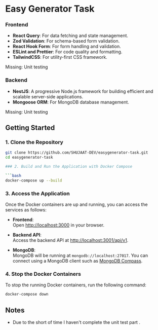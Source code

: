# Easy Generator Task


### Frontend

- **React Query**: For data fetching and state management.
- **Zod Validation**: For schema-based form validation.
- **React Hook Form**: For form handling and validation.
- **ESLint and Prettier**: For code quality and formatting.
- **TailwindCSS**: For utility-first CSS framework.

Missing: Unit testing 

### Backend

- **NestJS**: A progressive Node.js framework for building efficient and scalable server-side applications.
- **Mongoose ORM**: For MongoDB database management.

Missing: Unit testing 

## Getting Started
### 1. Clone the Repository

```bash
git clone https://github.com/SHUJAAT-DEV/easygenerator-task.git
cd easygenerator-task

### 2. Build and Run the Application with Docker Compose

```bash
docker-compose up --build
```

### 3. Access the Application

Once the Docker containers are up and running, you can access the services as follows:

- **Frontend**:  
  Open [http://localhost:3000](http://localhost:3000) in your browser.

- **Backend API**:  
  Access the backend API at [http://localhost:3001/api/v1](http://localhost:3001/api/v1).

- **MongoDB**:  
  MongoDB will be running at `mongodb://localhost:27017`. You can connect using a MongoDB client such as [MongoDB Compass](https://www.mongodb.com/products/compass).

### 4. Stop the Docker Containers

To stop the running Docker containers, run the following command:

```bash
docker-compose down
```

## Notes
- Due to the short of time I haven't complete the unit test part .